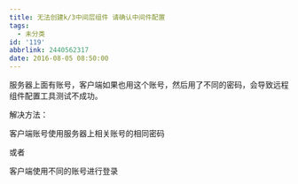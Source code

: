 ```yaml
---
title: 无法创建k/3中间层组件 请确认中间件配置
tags:
  - 未分类
id: '119'
abbrlink: 2440562317
date: 2016-08-05 08:50:00
---
```


服务器上面有账号，客户端如果也用这个账号，然后用了不同的密码，会导致远程组件配置工具测试不成功。

  

解决方法：

客户端账号使用服务器上相关账号的相同密码

或者

客户端使用不同的账号进行登录